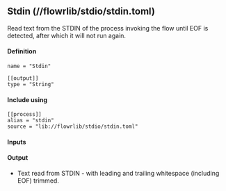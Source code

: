 ## Stdin (//flowrlib/stdio/stdin.toml)
Read text from the STDIN of the process invoking the flow until EOF is detected, after which it will not run
again.

#### Definition
```
name = "Stdin"

[[output]]
type = "String"
```

#### Include using
```
[[process]]
alias = "stdin"
source = "lib://flowrlib/stdio/stdin.toml"
```

#### Inputs

#### Output
* Text read from STDIN - with leading and trailing whitespace (including EOF) trimmed.